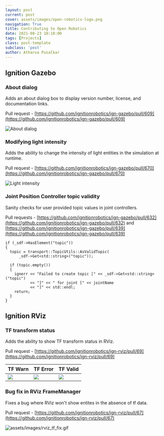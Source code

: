 ```yaml
---
layout: post
current: post
cover: assets/images/open-robotics-logo.png
navigation: True
title: Contributing to Open Robotics
date: 2021-08-23 10:18:00
tags: [Projects]
class: post-template
subclass: 'post'
author: Atharva Pusalkar
---
```



## Ignition Gazebo

### About dialog

Adds an about dialog box to display version number, license, and documentation links.

Pull request - [https://github.com/ignitionrobotics/ign-gazebo/pull/609](https://github.com/ignitionrobotics/ign-gazebo/pull/609)

![About dialog](assets/images/about_dialog.png)

### Modifying light intensity

Adds the ability to change the intensity of light entities in the simulation at runtime.

Pull request - [https://github.com/ignitionrobotics/ign-gazebo/pull/670](https://github.com/ignitionrobotics/ign-gazebo/pull/670)

![Light intensity](assets/images/light_intensity.gif)

### Joint Position Controller topic validity

Sanity checks for user provided topic values in joint controllers.

Pull requests - [https://github.com/ignitionrobotics/ign-gazebo/pull/632](https://github.com/ignitionrobotics/ign-gazebo/pull/632) and [https://github.com/ignitionrobotics/ign-gazebo/pull/639](https://github.com/ignitionrobotics/ign-gazebo/pull/639)

```
if (_sdf->HasElement("topic"))
{
  topic = transport::TopicUtils::AsValidTopic(
      _sdf->Get<std::string>("topic"));

  if (topic.empty())
  {
    ignerr << "Failed to create topic [" << _sdf->Get<std::string>("topic")
           << "]" << " for joint [" << jointName
           << "]" << std::endl;
    return;
  }
}
```

## Ignition RViz

### TF transform status

Adds the ability to show TF transform status in RViz.

Pull request - [https://github.com/ignitionrobotics/ign-rviz/pull/69](https://github.com/ignitionrobotics/ign-rviz/pull/69)

|TF Warn | TF Error | TF Valid |
| ----------- | ----------- | ---------- |
| ![](assets/images/rviz_tf_warn.png) | ![](assets/images/rviz_tf_error.png) | ![](assets/images/rviz_tf_valid.png) |

### Bug fix in RViz FrameManager

Fixes a bug where RViz won't show entites in the absence of tf data.

Pull request - [https://github.com/ignitionrobotics/ign-rviz/pull/67](https://github.com/ignitionrobotics/ign-rviz/pull/67)

![assets/images/rviz_tf_fix.gif](assets/images/rviz_tf_fix.gif)
